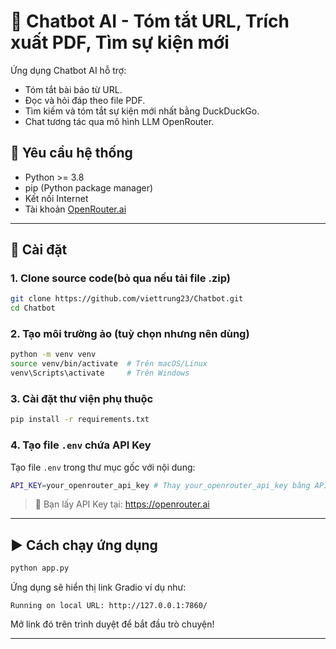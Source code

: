 
# 🤖 Chatbot AI - Tóm tắt URL, Trích xuất PDF, Tìm sự kiện mới

Ứng dụng Chatbot AI hỗ trợ:
- Tóm tắt bài báo từ URL.
- Đọc và hỏi đáp theo file PDF.
- Tìm kiếm và tóm tắt sự kiện mới nhất bằng DuckDuckGo.
- Chat tương tác qua mô hình LLM OpenRouter.

## 🧰 Yêu cầu hệ thống

- Python >= 3.8
- pip (Python package manager)
- Kết nối Internet
- Tài khoản [OpenRouter.ai](https://openrouter.ai)

---

## 🚀 Cài đặt

### 1. Clone source code(bỏ qua nếu tải file .zip)

```bash
git clone https://github.com/viettrung23/Chatbot.git
cd Chatbot
```

### 2. Tạo môi trường ảo (tuỳ chọn nhưng nên dùng)

```bash
python -m venv venv
source venv/bin/activate  # Trên macOS/Linux
venv\Scripts\activate     # Trên Windows
```

### 3. Cài đặt thư viện phụ thuộc

```bash
pip install -r requirements.txt
```

### 4. Tạo file `.env` chứa API Key

Tạo file `.env` trong thư mục gốc với nội dung:

```bash
API_KEY=your_openrouter_api_key # Thay your_openrouter_api_key bằng API KEY của bạn
```

> 🔑 Bạn lấy API Key tại: https://openrouter.ai

---

## ▶️ Cách chạy ứng dụng

```bash
python app.py
```

Ứng dụng sẽ hiển thị link Gradio ví dụ như:

```
Running on local URL: http://127.0.0.1:7860/
```

Mở link đó trên trình duyệt để bắt đầu trò chuyện!

---
